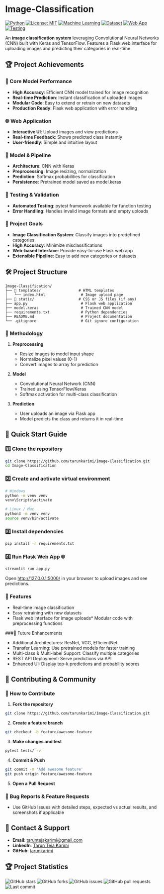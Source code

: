 # Image-Classification

[![Python](https://img.shields.io/badge/Python-3.8+-blue.svg)](https://www.python.org/downloads/)
[![License: MIT](https://img.shields.io/badge/License-MIT-yellow.svg)](https://opensource.org/licenses/MIT)
[![Machine Learning](https://img.shields.io/badge/ML-CNN%20%7C%20DeepLearning-orange.svg)](https://www.tensorflow.org/)
[![Dataset](https://img.shields.io/badge/Dataset-Custom%20Images-red.svg)](https://www.kaggle.com/)
[![Web App](https://img.shields.io/badge/Web%20App-Streamlit-red.svg)](https://streamlit.io/)
[![Testing](https://img.shields.io/badge/Testing-pytest-green.svg)](https://pytest.org/)

An **image classification system** leveraging Convolutional Neural Networks (CNN) built with Keras and TensorFlow. Features a Flask web interface for uploading images and predicting their categories in real-time.

## 🏆 Project Achievements
### 🎯 Core Model Performance

* **High Accuracy**: Efficient CNN model trained for image recognition
* **Real-time Prediction**: Instant classification of uploaded images
* **Modular Code**: Easy to extend or retrain on new datasets
* **Production Ready**: Flask web application with error handling

### 🌐 Web Application

* **Interactive UI**: Upload images and view predictions
* **Real-time Feedback**: Shows predicted class instantly
* **User-friendly**: Simple and intuitive layout

### 🧠 Model & Pipeline

* **Architecture**: CNN with Keras
* **Preprocessing**: Image resizing, normalization
* **Prediction**: Softmax probabilities for classification
* **Persistence**: Pretrained model saved as model.keras

### 🧪 Testing & Validation

* **Automated Testing**: pytest framework available for function testing
* **Error Handling**: Handles invalid image formats and empty uploads

### 🎯 Project Goals

* **Image Classification System**: Classify images into predefined categories
* **High Accuracy**: Minimize misclassifications
* **Web-based Interface**: Provide easy-to-use Flask web app
* **Extensible Pipeline**: Easy to add new categories or datasets

## 🛠️ Project Structure
```
Image-Classification/
├── 📁 templates/                 # HTML templates
│   └── index.html                # Image upload page
├── 📁 static/                    # CSS or JS files (if any)
├── app.py                        # Flask web application
├── model.keras                   # Trained CNN model
├── requirements.txt              # Python dependencies
├── README.md                     # Project documentation
└── .gitignore                    # Git ignore configuration
```

### 🔄 Methodology
1. **Preprocessing**

   * Resize images to model input shape
   * Normalize pixel values (0-1)
   * Convert images to array for prediction

2. **Model**

   * Convolutional Neural Network (CNN)
   * Trained using TensorFlow/Keras
   * Softmax activation for multi-class classification

3. **Prediction**

   * User uploads an image via Flask app
   * Model predicts the class and returns it in real-time

## 🚀 Quick Start Guide
### 1️⃣ Clone the repository
```bash
git clone https://github.com/tarunkarimi/Image-Classification.git
cd Image-Classification
```

### 2️⃣ Create and activate virtual environment
``` bash
# Windows
python -m venv venv
venv\Scripts\activate

# Linux / Mac
python3 -m venv venv
source venv/bin/activate
```

### 3️⃣ Install dependencies
``` bash
pip install -r requirements.txt
```

### 4️⃣ Run Flask Web App 🌐
```bash
streamlit run app.py
```
Open http://127.0.0.1:5000/ in your browser to upload images and see predictions.

### 🔧 Features

* Real-time image classification
* Easy retraining with new datasets
* Flask web interface for image uploads* 
Modular code with preprocessing functions

###🔮 Future Enhancements

* Additional Architectures: ResNet, VGG, EfficientNet
* Transfer Learning: Use pretrained models for faster training
* Multi-class & Multi-label Support: Classify multiple categories
* REST API Deployment: Serve predictions via API
* Enhanced UI: Display top-k predictions and probability scores

## 🤝 Contributing & Community

### 🌟 How to Contribute

1. **Fork the repository**

```bash
git clone https://github.com/tarunkarimi/Image-Classification.git
```

2. **Create a feature branch**

```bash
git checkout -b feature/awesome-feature
```

3. **Make changes and test**

```bash
pytest tests/ -v
```

4. **Commit & Push**

```bash
git commit -m 'Add awesome feature'
git push origin feature/awesome-feature
```

5. **Open a Pull Request**

### 🐛 Bug Reports & Feature Requests

* Use GitHub Issues with detailed steps, expected vs actual results, and screenshots if applicable


## 📧 Contact & Support

* **Email**: [taruntejakarimi@gmail.com](mailto:taruntejakarimi@gmail.com)
* **LinkedIn**: [Tarun Teja Karimi](https://www.linkedin.com/in/tarun-teja-karimi-689785214/)
* **GitHub**: [tarunkarimi](https://github.com/tarunkarimi)

## 🏆 Project Statistics

![GitHub stars](https://img.shields.io/github/stars/tarunkarimi/Email-Sms-Spam-Classifier?style=social)
![GitHub forks](https://img.shields.io/github/forks/tarunkarimi/Email-Sms-Spam-Classifier?style=social)
![GitHub issues](https://img.shields.io/github/issues/tarunkarimi/Email-Sms-Spam-Classifier)
![GitHub pull requests](https://img.shields.io/github/issues-pr/tarunkarimi/Email-Sms-Spam-Classifier)
![Last commit](https://img.shields.io/github/last-commit/tarunkarimi/Email-Sms-Spam-Classifier)


